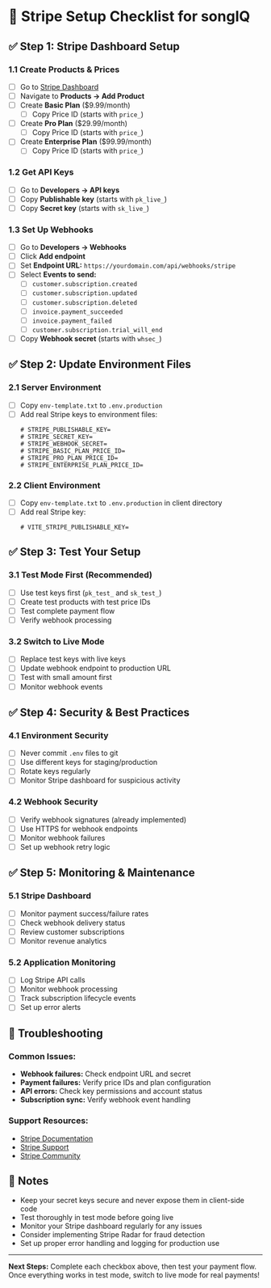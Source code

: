 # 🚀 Stripe Setup Checklist for songIQ

## ✅ Step 1: Stripe Dashboard Setup

### 1.1 Create Products & Prices
- [ ] Go to [Stripe Dashboard](https://dashboard.stripe.com/)
- [ ] Navigate to **Products → Add Product**
- [ ] Create **Basic Plan** ($9.99/month)
  - [ ] Copy Price ID (starts with `price_`)
- [ ] Create **Pro Plan** ($29.99/month)
  - [ ] Copy Price ID (starts with `price_`)
- [ ] Create **Enterprise Plan** ($99.99/month)
  - [ ] Copy Price ID (starts with `price_`)

### 1.2 Get API Keys
- [ ] Go to **Developers → API keys**
- [ ] Copy **Publishable key** (starts with `pk_live_`)
- [ ] Copy **Secret key** (starts with `sk_live_`)

### 1.3 Set Up Webhooks
- [ ] Go to **Developers → Webhooks**
- [ ] Click **Add endpoint**
- [ ] Set **Endpoint URL:** `https://yourdomain.com/api/webhooks/stripe`
- [ ] Select **Events to send:**
  - [ ] `customer.subscription.created`
  - [ ] `customer.subscription.updated`
  - [ ] `customer.subscription.deleted`
  - [ ] `invoice.payment_succeeded`
  - [ ] `invoice.payment_failed`
  - [ ] `customer.subscription.trial_will_end`
- [ ] Copy **Webhook secret** (starts with `whsec_`)

## ✅ Step 2: Update Environment Files

### 2.1 Server Environment
- [ ] Copy `env-template.txt` to `.env.production`
- [ ] Add real Stripe keys to environment files:
  ```
  # STRIPE_PUBLISHABLE_KEY=
  # STRIPE_SECRET_KEY=
  # STRIPE_WEBHOOK_SECRET=
  # STRIPE_BASIC_PLAN_PRICE_ID=
  # STRIPE_PRO_PLAN_PRICE_ID=
  # STRIPE_ENTERPRISE_PLAN_PRICE_ID=
  ```

### 2.2 Client Environment
- [ ] Copy `env-template.txt` to `.env.production` in client directory
- [ ] Add real Stripe key:
  ```
  # VITE_STRIPE_PUBLISHABLE_KEY=
  ```

## ✅ Step 3: Test Your Setup

### 3.1 Test Mode First (Recommended)
- [ ] Use test keys first (`pk_test_` and `sk_test_`)
- [ ] Create test products with test price IDs
- [ ] Test complete payment flow
- [ ] Verify webhook processing

### 3.2 Switch to Live Mode
- [ ] Replace test keys with live keys
- [ ] Update webhook endpoint to production URL
- [ ] Test with small amount first
- [ ] Monitor webhook events

## ✅ Step 4: Security & Best Practices

### 4.1 Environment Security
- [ ] Never commit `.env` files to git
- [ ] Use different keys for staging/production
- [ ] Rotate keys regularly
- [ ] Monitor Stripe dashboard for suspicious activity

### 4.2 Webhook Security
- [ ] Verify webhook signatures (already implemented)
- [ ] Use HTTPS for webhook endpoints
- [ ] Monitor webhook failures
- [ ] Set up webhook retry logic

## ✅ Step 5: Monitoring & Maintenance

### 5.1 Stripe Dashboard
- [ ] Monitor payment success/failure rates
- [ ] Check webhook delivery status
- [ ] Review customer subscriptions
- [ ] Monitor revenue analytics

### 5.2 Application Monitoring
- [ ] Log Stripe API calls
- [ ] Monitor webhook processing
- [ ] Track subscription lifecycle events
- [ ] Set up error alerts

## 🔧 Troubleshooting

### Common Issues:
- **Webhook failures:** Check endpoint URL and secret
- **Payment failures:** Verify price IDs and plan configuration
- **API errors:** Check key permissions and account status
- **Subscription sync:** Verify webhook event handling

### Support Resources:
- [Stripe Documentation](https://stripe.com/docs)
- [Stripe Support](https://support.stripe.com/)
- [Stripe Community](https://community.stripe.com/)

## 📝 Notes

- Keep your secret keys secure and never expose them in client-side code
- Test thoroughly in test mode before going live
- Monitor your Stripe dashboard regularly for any issues
- Consider implementing Stripe Radar for fraud detection
- Set up proper error handling and logging for production use

---

**Next Steps:** Complete each checkbox above, then test your payment flow. Once everything works in test mode, switch to live mode for real payments!

